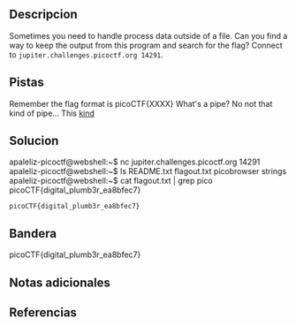 
## Descripcion
Sometimes you need to handle process data outside of a file. Can you find a way to keep the output from this program and search for the flag? Connect to `jupiter.challenges.picoctf.org 14291`.

## Pistas
Remember the flag format is picoCTF{XXXX}
What's a pipe? No not that kind of pipe... This [kind](http://www.linfo.org/pipes.html)

## Solucion
apaleliz-picoctf@webshell:~$ nc jupiter.challenges.picoctf.org 14291
apaleliz-picoctf@webshell:~$ ls
README.txt  flagout.txt  picobrowser  strings
apaleliz-picoctf@webshell:~$ cat flagout.txt | grep pico
picoCTF{digital_plumb3r_ea8bfec7}
```
picoCTF{digital_plumb3r_ea8bfec7}
```

## Bandera
picoCTF{digital_plumb3r_ea8bfec7}

## Notas adicionales



## Referencias
